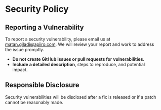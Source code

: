 # Security Policy

## Reporting a Vulnerability

To report a security vulnerability, please email us at [matan.giladi@apiiro.com](mailto:matan.giladi@apiiro.com). We will review your report and work to address the issue promptly.

- **Do not create GitHub issues or pull requests for vulnerabilities.**
- **Include a detailed description**, steps to reproduce, and potential impact.

## Responsible Disclosure

Security vulnerabilities will be disclosed after a fix is released or if a patch cannot be reasonably made.
